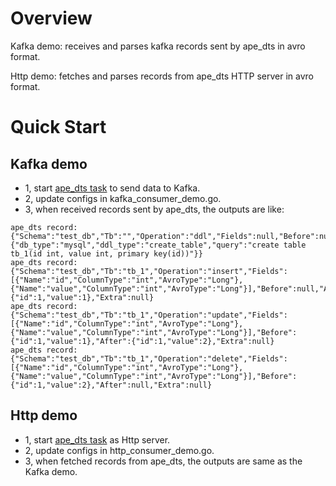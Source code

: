 # Overview
Kafka demo: receives and parses kafka records sent by ape_dts in avro format.

Http demo: fetches and parses records from ape_dts HTTP server in avro format.

# Quick Start
## Kafka demo
- 1, start [ape_dts task](https://github.com/apecloud/cubetran-core/blob/main/docs/en/tutorial/mysql_to_kafka_consumer.md) to send data to Kafka.
- 2, update configs in kafka_consumer_demo.go.
- 3, when received records sent by ape_dts, the outputs are like:

```
ape_dts record: {"Schema":"test_db","Tb":"","Operation":"ddl","Fields":null,"Before":null,"After":null,"Extra":{"db_type":"mysql","ddl_type":"create_table","query":"create table tb_1(id int, value int, primary key(id))"}}
ape_dts record: {"Schema":"test_db","Tb":"tb_1","Operation":"insert","Fields":[{"Name":"id","ColumnType":"int","AvroType":"Long"},{"Name":"value","ColumnType":"int","AvroType":"Long"}],"Before":null,"After":{"id":1,"value":1},"Extra":null}
ape_dts record: {"Schema":"test_db","Tb":"tb_1","Operation":"update","Fields":[{"Name":"id","ColumnType":"int","AvroType":"Long"},{"Name":"value","ColumnType":"int","AvroType":"Long"}],"Before":{"id":1,"value":1},"After":{"id":1,"value":2},"Extra":null}
ape_dts record: {"Schema":"test_db","Tb":"tb_1","Operation":"delete","Fields":[{"Name":"id","ColumnType":"int","AvroType":"Long"},{"Name":"value","ColumnType":"int","AvroType":"Long"}],"Before":{"id":1,"value":2},"After":null,"Extra":null}
```

## Http demo
- 1, start [ape_dts task](https://github.com/apecloud/cubetran-core/blob/main/docs/en/tutorial/mysql_to_http_server_consumer.md) as Http server.
- 2, update configs in http_consumer_demo.go.
- 3, when fetched records from ape_dts, the outputs are same as the Kafka demo.
